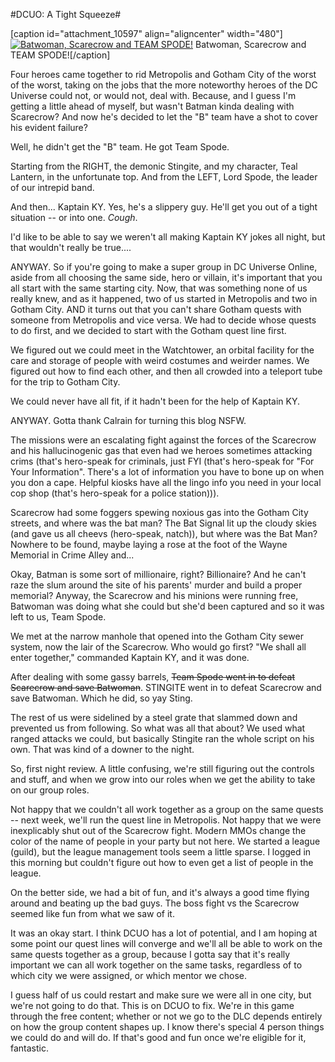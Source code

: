 #DCUO: A Tight Squeeze#

[caption id="attachment\_10597" align="aligncenter" width="480"][![](http://westkarana.com/wp-content/uploads/2013/01/MPYR0161_DESIGNERDATA-PC-20-23.43.560-480x299.jpg "Batwoman, Scarecrow and TEAM SPODE!")](http://westkarana.com/wp-content/uploads/2013/01/MPYR0161_DESIGNERDATA-PC-20-23.43.560.jpg) Batwoman, Scarecrow and TEAM SPODE![/caption]

Four heroes came together to rid Metropolis and Gotham City of the worst of the worst, taking on the jobs that the more noteworthy heroes of the DC Universe could not, or would not, deal with. Because, and I guess I'm getting a little ahead of myself, but wasn't Batman kinda dealing with Scarecrow? And now he's decided to let the "B" team have a shot to cover his evident failure?

Well, he didn't get the "B" team. He got Team Spode.

Starting from the RIGHT, the demonic Stingite, and my character, Teal Lantern, in the unfortunate top. And from the LEFT, Lord Spode, the leader of our intrepid band.

And then... Kaptain KY. Yes, he's a slippery guy. He'll get you out of a tight situation -- or into one. *Cough*.

I'd like to be able to say we weren't all making Kaptain KY jokes all night, but that wouldn't really be true....

ANYWAY. So if you're going to make a super group in DC Universe Online, aside from all choosing the same side, hero or villain, it's important that you all start with the same starting city. Now, that was something none of us really knew, and as it happened, two of us started in Metropolis and two in Gotham City. AND it turns out that you can't share Gotham quests with someone from Metropolis and vice versa. We had to decide whose quests to do first, and we decided to start with the Gotham quest line first.

We figured out we could meet in the Watchtower, an orbital facility for the care and storage of people with weird costumes and weirder names. We figured out how to find each other, and then all crowded into a teleport tube for the trip to Gotham City.

We could never have all fit, if it hadn't been for the help of Kaptain KY.

ANYWAY. Gotta thank Calrain for turning this blog NSFW.

The missions were an escalating fight against the forces of the Scarecrow and his hallucinogenic gas that even had we heroes sometimes attacking crims (that's hero-speak for criminals, just FYI (that's hero-speak for "For Your Information". There's a lot of information you have to bone up on when you don a cape. Helpful kiosks have all the lingo info you need in your local cop shop (that's hero-speak for a police station))).

Scarecrow had some foggers spewing noxious gas into the Gotham City streets, and where was the bat man? The Bat Signal lit up the cloudy skies (and gave us all cheevs (hero-speak, natch)), but where was the Bat Man? Nowhere to be found, maybe laying a rose at the foot of the Wayne Memorial in Crime Alley and...

Okay, Batman is some sort of millionaire, right? Billionaire? And he can't raze the slum around the site of his parents' murder and build a proper memorial? Anyway, the Scarecrow and his minions were running free, Batwoman was doing what she could but she'd been captured and so it was left to us, Team Spode.

We met at the narrow manhole that opened into the Gotham City sewer system, now the lair of the Scarecrow. Who would go first? "We shall all enter together," commanded Kaptain KY, and it was done.

After dealing with some gassy barrels, ~~Team Spode went in to defeat Scarecrow and save Batwoman~~. STINGITE went in to defeat Scarecrow and save Batwoman. Which he did, so yay Sting.

The rest of us were sidelined by a steel grate that slammed down and prevented us from following. So what was all that about? We used what ranged attacks we could, but basically Stingite ran the whole script on his own. That was kind of a downer to the night.

So, first night review. A little confusing, we're still figuring out the controls and stuff, and when we grow into our roles when we get the ability to take on our group roles.

Not happy that we couldn't all work together as a group on the same quests -- next week, we'll run the quest line in Metropolis. Not happy that we were inexplicably shut out of the Scarecrow fight. Modern MMOs change the color of the name of people in your party but not here. We started a league (guild), but the league management tools seem a little sparse. I logged in this morning but couldn't figure out how to even get a list of people in the league.

On the better side, we had a bit of fun, and it's always a good time flying around and beating up the bad guys. The boss fight vs the Scarecrow seemed like fun from what we saw of it.

It was an okay start. I think DCUO has a lot of potential, and I am hoping at some point our quest lines will converge and we'll all be able to work on the same quests together as a group, because I gotta say that it's really important we can all work together on the same tasks, regardless of to which city we were assigned, or which mentor we chose.

I guess half of us could restart and make sure we were all in one city, but we're not going to do that. This is on DCUO to fix. We're in this game through the free content; whether or not we go to the DLC depends entirely on how the group content shapes up. I know there's special 4 person things we could do and will do. If that's good and fun once we're eligible for it, fantastic.

